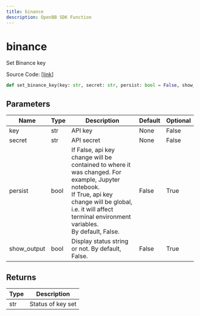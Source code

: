 ```yaml
---
title: binance
description: OpenBB SDK Function
---
```


# binance

Set Binance key

Source Code: [[link](https://github.com/OpenBB-finance/OpenBBTerminal/tree/main/openbb_terminal/keys_model.py#L1355)]

```python
def set_binance_key(key: str, secret: str, persist: bool = False, show_output: bool = False) -> str
```
## Parameters

| Name | Type | Description | Default | Optional |
| ---- | ---- | ----------- | ------- | -------- |
| key | str | API key | None | False |
| secret | str | API secret | None | False |
| persist | bool | If False, api key change will be contained to where it was changed. For example, Jupyter notebook.<br/>If True, api key change will be global, i.e. it will affect terminal environment variables.<br/>By default, False. | False | True |
| show_output | bool | Display status string or not. By default, False. | False | True |

## Returns

| Type | Description |
| ---- | ----------- |
| str | Status of key set |

